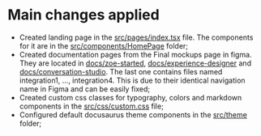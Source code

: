 # Main changes applied

- Created landing page in the [src/pages/index.tsx](src/pages/index.tsx) file. The components for it are in the [src/components/HomePage](src/components/HomePage) folder;
- Created documentation pages from the Final mockups page in figma. They are located in [docs/zoe-started](docs/zoe-started), [docs/experience-designer](docs/experience-designer) and [docs/conversation-studio](docs/conversation-studio). The last one contains files named integration1, ..., integration4. This is due to their identical navigation name in Figma and can be easily fixed;
- Created custom css classes for typography, colors and markdown components in the [src/css/custom.css](src/css/custom.css) file;
- Configured default docusaurus theme components in the [src/theme](src/theme) folder;